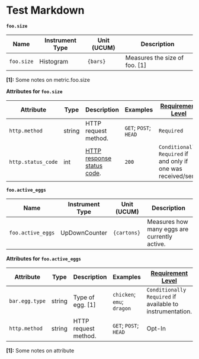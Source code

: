 # Test Markdown

**`foo.size`**
<!-- semconv metric.foo.size(metric_table) -->
| Name     | Instrument Type | Unit (UCUM) | Description    |
| -------- | --------------- | ----------- | -------------- |
| `foo.size` | Histogram | `{bars}` | Measures the size of foo. [1] |

**[1]:** Some notes on metric.foo.size
<!-- endsemconv -->

**Attributes for `foo.size`**
<!-- semconv metric.foo.size -->
| Attribute  | Type | Description  | Examples  | [Requirement Level](https://opentelemetry.io/docs/specs/semconv/general/attribute-requirement-level/) |
|---|---|---|---|---|
| `http.method` | string | HTTP request method. | `GET`; `POST`; `HEAD` | `Required` |
| `http.status_code` | int | [HTTP response status code](https://tools.ietf.org/html/rfc7231#section-6). | `200` | `Conditionally Required` if and only if one was received/sent. |
<!-- endsemconv -->

**`foo.active_eggs`**
<!-- semconv metric.foo.active_eggs(metric_table) -->
| Name     | Instrument Type | Unit (UCUM) | Description    |
| -------- | --------------- | ----------- | -------------- |
| `foo.active_eggs` | UpDownCounter | `{cartons}` | Measures how many eggs are currently active. |
<!-- endsemconv -->

**Attributes for `foo.active_eggs`**
<!-- semconv metric.foo.active_eggs -->
| Attribute  | Type | Description  | Examples  | [Requirement Level](https://opentelemetry.io/docs/specs/semconv/general/attribute-requirement-level/) |
|---|---|---|---|---|
| `bar.egg.type` | string | Type of egg. [1] | `chicken`; `emu`; `dragon` | `Conditionally Required` if available to instrumentation. |
| `http.method` | string | HTTP request method. | `GET`; `POST`; `HEAD` | Opt-In |

**[1]:** Some notes on attribute
<!-- endsemconv -->
